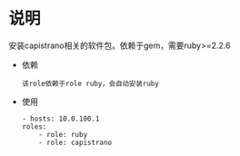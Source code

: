 # 说明

安装capistrano相关的软件包。依赖于gem，需要ruby>=2.2.6

* 依赖
    ```text
    该role依赖于role ruby，会自动安装ruby
    ```

* 使用
    ```text
    - hosts: 10.0.100.1 
    roles:
        - role: ruby
        - role: capistrano
    ```